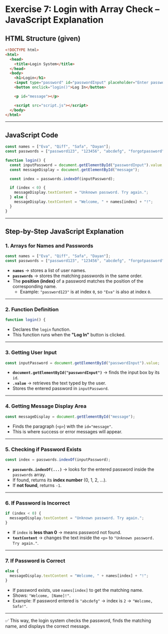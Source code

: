 # Exercise 7: Login with Array Check – JavaScript Explanation

## HTML Structure (given)
```html
<!DOCTYPE html>
<html>
  <head>
    <title>Login System</title>
  </head>
  <body>
    <h1>Login</h1>
    <input type="password" id="passwordInput" placeholder="Enter password" />
    <button onclick="login()">Log In</button>

    <p id="message"></p>

    <script src="script.js"></script>
  </body>
</html>
```

---

## JavaScript Code
```javascript
const names = ["Eva", "Qiff", "Safa", "Dayan"];
const passwords = ["password123", "123456", "abcdefg", "forgotpassword"];

function login() {
  const inputPassword = document.getElementById("passwordInput").value;
  const messageDisplay = document.getElementById("message");

  const index = passwords.indexOf(inputPassword);

  if (index < 0) {
    messageDisplay.textContent = "Unknown password. Try again.";
  } else {
    messageDisplay.textContent = "Welcome, " + names[index] + "!";
  }
}
```

---

## Step-by-Step JavaScript Explanation

### 1. Arrays for Names and Passwords
```javascript
const names = ["Eva", "Qiff", "Safa", "Dayan"];
const passwords = ["password123", "123456", "abcdefg", "forgotpassword"];
```
- **`names`** → stores a list of user names.  
- **`passwords`** → stores the matching passwords in the same order.  
- The **position (index)** of a password matches the position of the corresponding name.  
  - Example: `"password123"` is at index `0`, so `"Eva"` is also at index `0`.

---

### 2. Function Definition
```javascript
function login() {
```
- Declares the `login` function.  
- This function runs when the **"Log In"** button is clicked.

---

### 3. Getting User Input
```javascript
const inputPassword = document.getElementById("passwordInput").value;
```
- **`document.getElementById("passwordInput")`** → finds the input box by its `id`.  
- **`.value`** → retrieves the text typed by the user.  
- Stores the entered password in `inputPassword`.

---

### 4. Getting Message Display Area
```javascript
const messageDisplay = document.getElementById("message");
```
- Finds the paragraph (`<p>`) with the `id="message"`.  
- This is where success or error messages will appear.

---

### 5. Checking if Password Exists
```javascript
const index = passwords.indexOf(inputPassword);
```
- **`passwords.indexOf(...)`** → looks for the entered password inside the `passwords` array.  
- If found, returns its **index number** (0, 1, 2, ...).  
- If **not found**, returns `-1`.

---

### 6. If Password is Incorrect
```javascript
if (index < 0) {
  messageDisplay.textContent = "Unknown password. Try again.";
}
```
- If `index` is **less than 0** → means password not found.  
- **`textContent`** → changes the text inside the `<p>` to `"Unknown password. Try again."`.

---

### 7. If Password is Correct
```javascript
else {
  messageDisplay.textContent = "Welcome, " + names[index] + "!";
}
```
- If password exists, use `names[index]` to get the matching name.  
- Shows: `"Welcome, [Name]!"`.  
- Example: If password entered is `"abcdefg"` → index is `2` → `"Welcome, Safa!"`.

---

✅ This way, the login system checks the password, finds the matching name, and displays the correct message.
